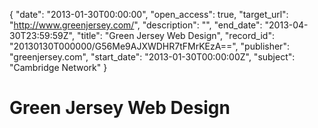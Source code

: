 {
  "date": "2013-01-30T00:00:00", 
  "open_access": true, 
  "target_url": "http://www.greenjersey.com/", 
  "description": "", 
  "end_date": "2013-04-30T23:59:59Z", 
  "title": "Green Jersey Web Design", 
  "record_id": "20130130T000000/G56Me9AJXWDHR7tFMrKEzA==", 
  "publisher": "greenjersey.com", 
  "start_date": "2013-01-30T00:00:00Z", 
  "subject": "Cambridge Network"
}

# Green Jersey Web Design

